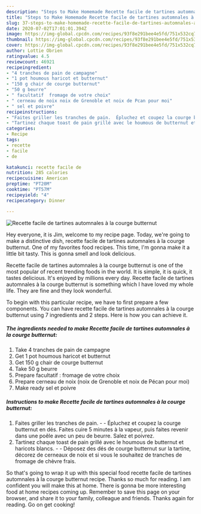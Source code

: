 ```yaml
---
description: "Steps to Make Homemade Recette facile de tartines automnales à la courge butternut"
title: "Steps to Make Homemade Recette facile de tartines automnales à la courge butternut"
slug: 37-steps-to-make-homemade-recette-facile-de-tartines-automnales-a-la-courge-butternut
date: 2020-07-02T17:01:01.394Z
image: https://img-global.cpcdn.com/recipes/93f8e291bee4e5fd/751x532cq70/recette-facile-de-tartines-automnales-a-la-courge-butternut-photo-principale-de-la-recette.jpg
thumbnail: https://img-global.cpcdn.com/recipes/93f8e291bee4e5fd/751x532cq70/recette-facile-de-tartines-automnales-a-la-courge-butternut-photo-principale-de-la-recette.jpg
cover: https://img-global.cpcdn.com/recipes/93f8e291bee4e5fd/751x532cq70/recette-facile-de-tartines-automnales-a-la-courge-butternut-photo-principale-de-la-recette.jpg
author: Lottie Obrien
ratingvalue: 4.5
reviewcount: 46921
recipeingredient:
- "4 tranches de pain de campagne"
- "1 pot houmous haricot et butternut"
- "150 g chair de courge butternut"
- "50 g beurre"
- " facultatif  fromage de votre choix"
- " cerneau de noix noix de Grenoble et noix de Pcan pour moi"
- " sel et poivre"
recipeinstructions:
- "Faites griller les tranches de pain.  Épluchez et coupez la courge butternut en dés. Faites cuire 5 minutes à la vapeur, puis faites revenir dans une poêle avec un peu de beurre. Salez et poivrez."
- "Tartinez chaque toast de pain grillé avec le houmous de butternut et haricots blancs.  Déposez des dés de courge butternut sur la tartine, décorez de cerneaux de noix et si vous le souhaitez de tranches de fromage de chèvre frais."
categories:
- Recipe
tags:
- recette
- facile
- de

katakunci: recette facile de 
nutrition: 285 calories
recipecuisine: American
preptime: "PT20M"
cooktime: "PT57M"
recipeyield: "4"
recipecategory: Dinner

---
```



![Recette facile de tartines automnales à la courge butternut](https://img-global.cpcdn.com/recipes/93f8e291bee4e5fd/751x532cq70/recette-facile-de-tartines-automnales-a-la-courge-butternut-photo-principale-de-la-recette.jpg)

Hey everyone, it is Jim, welcome to my recipe page. Today, we're going to make a distinctive dish, recette facile de tartines automnales à la courge butternut. One of my favorites food recipes. This time, I'm gonna make it a little bit tasty. This is gonna smell and look delicious.



Recette facile de tartines automnales à la courge butternut is one of the most popular of recent trending foods in the world. It is simple, it is quick, it tastes delicious. It's enjoyed by millions every day. Recette facile de tartines automnales à la courge butternut is something which I have loved my whole life. They are fine and they look wonderful.


To begin with this particular recipe, we have to first prepare a few components. You can have recette facile de tartines automnales à la courge butternut using 7 ingredients and 2 steps. Here is how you can achieve it.

<!--inarticleads1-->

##### The ingredients needed to make Recette facile de tartines automnales à la courge butternut:

1. Take 4 tranches de pain de campagne
1. Get 1 pot houmous haricot et butternut
1. Get 150 g chair de courge butternut
1. Take 50 g beurre
1. Prepare  facultatif : fromage de votre choix
1. Prepare  cerneau de noix (noix de Grenoble et noix de Pécan pour moi)
1. Make ready  sel et poivre




<!--inarticleads2-->

##### Instructions to make Recette facile de tartines automnales à la courge butternut:

1. Faites griller les tranches de pain. -  - Épluchez et coupez la courge butternut en dés. Faites cuire 5 minutes à la vapeur, puis faites revenir dans une poêle avec un peu de beurre. Salez et poivrez.
1. Tartinez chaque toast de pain grillé avec le houmous de butternut et haricots blancs. -  - Déposez des dés de courge butternut sur la tartine, décorez de cerneaux de noix et si vous le souhaitez de tranches de fromage de chèvre frais.




So that's going to wrap it up with this special food recette facile de tartines automnales à la courge butternut recipe. Thanks so much for reading. I am confident you will make this at home. There is gonna be more interesting food at home recipes coming up. Remember to save this page on your browser, and share it to your family, colleague and friends. Thanks again for reading. Go on get cooking!
